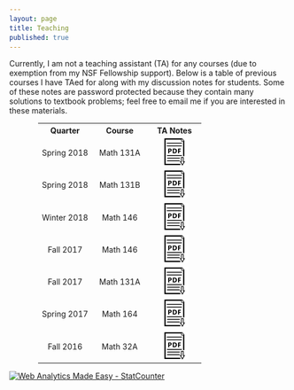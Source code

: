 ```yaml
---
layout: page
title: Teaching
published: true
---
```


Currently, I am not a teaching assistant (TA) for any courses (due to exemption from my NSF Fellowship support). Below is a table of previous courses I have TAed for along with my discussion notes for students. Some of these notes are password protected because they contain many solutions to textbook problems; feel free to email me if you are interested in these materials.
 

<div class = "featured">
  <center>
  <table style="width: 80%; max-width: 400px; background-color:rgba(0, 0, 0, 0);">
    <tr>
      <th align="center">Quarter</th>
      <th align="center">Course</th>
      <th align="center">TA Notes</th>
    </tr>
    <tr> 
      <td align="center" width = "33%">        
        Spring 2018
      </td>
      <td align="center" width = "34%">
        Math 131A
      </td>  
      <td align="center" width = "33%">
        <div class="brightness">
          <a href="/public/TA-notes/2018S-Heaton-MATH-131A-Discussion-Notes.pdf"><img src="/public/images/preprint-icon2.png" alt="code" class="image" style="width:50px">
          </a>
        </div>
  	  </td>
    </tr>
    <tr>
      <td align="center" width = "33%">        
        Spring 2018
      </td>
      <td align="center" width = "34%">
        Math 131B
      </td>  
      <td align="center" width = "33%">
        <div class="brightness">
          <a href="/public/TA-notes/2018W-Heaton-MATH-131B-Discussion-Notes.pdf"><img src="/public/images/preprint-icon2.png" alt="code" class="image" style="width:50px">
          </a>
        </div>
  	  </td>
    </tr>
    <tr>
      <td align="center" width = "33%">        
        Winter 2018
      </td>
      <td align="center" width = "34%">
        Math 146
      </td>  
      <td align="center" width = "33%">
        <div class="brightness">
          <a href="/public/TA-notes/2018W-Heaton-MATH-146-Discussion-Notes.pdf"><img src="/public/images/preprint-icon2.png" alt="code" class="image" style="width:50px">
          </a>
        </div>
  	  </td>
    </tr>    
    <tr>
      <td align="center" width = "33%">        
        Fall 2017
      </td>
      <td align="center" width = "34%">
        Math 146
      </td>  
      <td align="center" width = "33%">
        <div class="brightness">
          <a href="/public/TA-notes/2017F-Heaton-MATH-146-Discussion-Notes.pdf"><img src="/public/images/preprint-icon2.png" alt="code" class="image" style="width:50px">
          </a>
        </div>
  	  </td>
    </tr>     
    <tr>
      <td align="center" width = "33%">        
        Fall 2017
      </td>
      <td align="center" width = "34%">
        Math 131A
      </td>  
      <td align="center" width = "33%">
        <div class="brightness">
          <a href="/public/TA-notes/2017F-Heaton-MATH-131A-Discussion-Notes.pdf"><img src="/public/images/preprint-icon2.png" alt="code" class="image" style="width:50px">
          </a>
        </div>
  	  </td>
    </tr>     
    <tr>
      <td align="center" width = "33%">        
        Spring 2017
      </td>
      <td align="center" width = "34%">
        Math 164
      </td>  
      <td align="center" width = "33%">
        <div class="brightness">
          <a href="/public/TA-notes/2017S-Heaton-MATH-164-Discussion-Notes.pdf"><img src="/public/images/preprint-icon2.png" alt="code" class="image" style="width:50px">
          </a>
        </div>
  	  </td>
    </tr>   
    <tr>
      <td align="center" width = "33%">        
        Fall 2016
      </td>
      <td align="center" width = "34%">
        Math 32A
      </td>  
      <td align="center" width = "33%">
        <div class="brightness">
          <a href="/public/TA-notes/2016F-Heaton-MATH-32A-Discussion-Notes.pdf"><img src="/public/images/preprint-icon2.png" alt="code" class="image" style="width:50px">
          </a>
        </div>
  	  </td>
    </tr>       
  </table>
  </center>
  <!-- Start of StatCounter Code for Default Guide -->
  <script type="text/javascript">
  var sc_project=11458818; 
  var sc_invisible=0; 
  var sc_security="c3a494a0"; 
  var scJsHost = (("https:" == document.location.protocol) ?
  "https://secure." : "http://www.");
  document.write("<sc"+"ript type='text/javascript' src='" + scJsHost+
  "statcounter.com/counter/counter.js'></"+"script>");
  </script>
  <noscript><div class="statcounter"><a title="Web Analytics Made Easy -
  StatCounter" href="http://statcounter.com/" target="_blank"><img
  class="statcounter" src="//c.statcounter.com/11458818/0/c3a494a0/0/"
  alt="Web Analytics Made Easy - StatCounter"></a></div></noscript>
  <!-- End of StatCounter Code for Default Guide -->  
</div>
